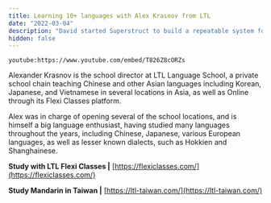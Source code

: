 ```yaml
---
title: Learning 10+ languages with Alex Krasnov from LTL
date: "2022-03-04"
description: "David started Superstruct to build a repeatable system for finding, recruiting, vetting, onboarding, and managing talented software engineers."
hidden: false
---
```


`youtube:https://www.youtube.com/embed/T826Z8cORZs`

Alexander Krasnov is the school director at LTL Language School, a private school chain teaching Chinese and other Asian languages including Korean, Japanese, and Vietnamese in several locations in Asia, as well as Online through its Flexi Classes platform.

Alex was in charge of opening several of the school locations, and is himself a big language enthusiast, having studied many languages throughout the years, including Chinese, Japanese, various European languages, as well as lesser known dialects, such as Hokkien and Shanghainese.

**Study with LTL Flexi Classes |** [https://flexiclasses.com/](https://flexiclasses.com/)

**Study Mandarin in Taiwan |** [https://ltl-taiwan.com/](https://ltl-taiwan.com/)
